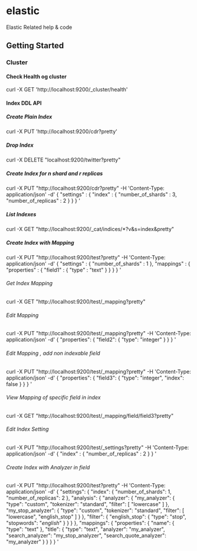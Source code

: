 # elastic
Elastic Related help &amp; code
## Getting Started
### Cluster
#### Check Health og cluster
curl -X GET 'http://localhost:9200/_cluster/health'
#### Index DDL API
##### Create Plain Index
curl -X PUT 'http://localhost:9200/cdr?pretty'
##### Drop Index
curl -X DELETE "localhost:9200/twitter?pretty"
##### Create Index for n shard and r replicas
curl -X PUT "http://localhost:9200/cdr?pretty" -H 'Content-Type: application/json' -d'
{
    "settings" : {
        "index" : {
            "number_of_shards" : 3, 
            "number_of_replicas" : 2 
        }
    }
}
'
##### List Indexes
curl -X GET "http://localhost:9200/_cat/indices/*?v&s=index&pretty"
##### Create Index with Mapping
curl -X PUT "http://localhost:9200/test?pretty" -H 'Content-Type: application/json' -d'
{
    "settings" : {
        "number_of_shards" : 1
    },
    "mappings" : {
        "properties" : {
            "field1" : { "type" : "text" }
        }
    }
}
'
###### Get Index Mapping
curl -X GET "http://localhost:9200/test/_mapping?pretty"
###### Edit Mapping
curl -X PUT "http://localhost:9200/test/_mapping?pretty" -H 'Content-Type: application/json' -d'
{
  "properties": {
    "field2": {
      "type": "integer"
    }
  }
}
'
###### Edit Mapping , add non indexable field
curl -X PUT "http://localhost:9200/test/_mapping?pretty" -H 'Content-Type: application/json' -d'
{
  "properties": {
    "field3": {
      "type": "integer",
      "index": false
    }
  }
}
'
###### View Mapping of specific field in index
curl -X GET "http://localhost:9200/test/_mapping/field/field3?pretty"

###### Edit Index Setting

curl -X PUT "http://localhost:9200/test/_settings?pretty" -H 'Content-Type: application/json' -d'
{
    "index" : {
        "number_of_replicas" : 2
    }
}
'
###### Create Index with Analyzer in field
curl -X PUT "http://localhost:9200/test?pretty" -H 'Content-Type: application/json' -d'
{
  "settings": {
    "index": {
      "number_of_shards": 1,
      "number_of_replicas": 2
    },
    "analysis": {
      "analyzer": {
        "my_analyzer": {
          "type": "custom",
          "tokenizer": "standard",
          "filter": [
            "lowercase"
          ]
        },
        "my_stop_analyzer": {
          "type": "custom",
          "tokenizer": "standard",
          "filter": [
            "lowercase",
            "english_stop"
          ]
        }
      },
      "filter": {
        "english_stop": {
          "type": "stop",
          "stopwords": "_english_"
        }
      }
    }
  },
  "mappings": {
    "properties": {
      "name": {
        "type": "text"
      },
      "title": {
        "type": "text",
        "analyzer": "my_analyzer",
        "search_analyzer": "my_stop_analyzer",
        "search_quote_analyzer": "my_analyzer"
      }
    }
  }
}
'

